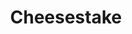 ---
pid: ls48
title: Cheesestake
location_transcription: 2nd and South
coordinates: "[-75.14568875792, 39.941230103347]"
zipcode: '19142'
gen_neighborhood: Southwest Philadelphia
neighborhood: Elmwood,Southwest Philadelphia
outside_phl: 
age: '21'
age_range: 20-29
instagram: 
image_file_name: ls_48.jpg
proposal_transcription: |-
  People have be asking me //where do I find a good cheesetake?// since I could walk I always tell them south street.
  PHILLY CHEESESTEAKS - South St
topic: Food
topic_summary: 0, 0
type: Image
keywords_other: cheesesteak, south st
credit: 
image_labels: 
twitter: 
facebook: 
permalink: "/monuments/ls48/"
layout: item-page
---
